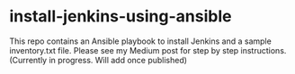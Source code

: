# install-jenkins-using-ansible

This repo contains an Ansible playbook to install Jenkins and a sample inventory.txt file. Please see my Medium post for step by step instructions. (Currently in progress. Will add once published)
